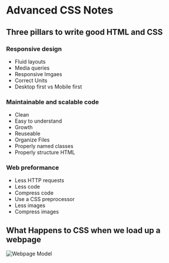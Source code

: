 # Advanced CSS Notes

## Three pillars to write good HTML and CSS

### Responsive design 
- Fluid layouts
- Media queries
- Responsive Imgaes
- Correct Units
- Desktop first vs Mobile first

### Maintainable and scalable code
- Clean
- Easy to understand
- Growth
- Reuseable
- Organize Files
- Properly named classes
- Properly structure HTML

### Web preformance
- Less HTTP requests
- Less code
- Compress code
- Use a CSS preprocessor
- Less images
- Compress images

## What Happens to CSS when we load up a webpage
![Webpage Model](https://prnt.sc/10006dh)
